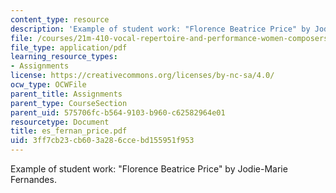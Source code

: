 ```yaml
---
content_type: resource
description: 'Example of student work: "Florence Beatrice Price" by Jodie-Marie Fernandes.'
file: /courses/21m-410-vocal-repertoire-and-performance-women-composers-spring-2007/3ff7cb23cb603a286ccebd155951f953_es_fernan_price.pdf
file_type: application/pdf
learning_resource_types:
- Assignments
license: https://creativecommons.org/licenses/by-nc-sa/4.0/
ocw_type: OCWFile
parent_title: Assignments
parent_type: CourseSection
parent_uid: 575706fc-b564-9103-b960-c62582964e01
resourcetype: Document
title: es_fernan_price.pdf
uid: 3ff7cb23-cb60-3a28-6cce-bd155951f953
---
```

Example of student work: "Florence Beatrice Price" by Jodie-Marie Fernandes.